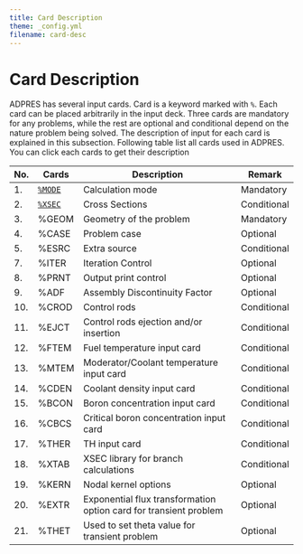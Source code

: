```yaml
---
title: Card Description
theme: _config.yml
filename: card-desc
---
```


# Card Description

ADPRES has several input cards. Card is a keyword marked with `%`. Each card can be placed arbitrarily in the input deck. Three cards are mandatory for any problems, while the rest are optional and conditional depend on the nature problem being solved. The description of input for each card is explained in this subsection. Following table list all cards used in ADPRES. You can click each cards to get their description


| **No.** | **Cards** | **Description** | **Remark** |
| --- | --- | --- | --- |
| 1. | [`%MODE`](https://imronuke.github.io/ADPRES/mode) | Calculation mode | Mandatory |
| 2. | [`%XSEC`](https://imronuke.github.io/ADPRES/xsec) | Cross Sections | Conditional |
| 3. | %GEOM | Geometry of the problem | Mandatory |
| 4. | %CASE | Problem case | Optional |
| 5. | %ESRC | Extra source | Conditional |
| 7. | %ITER | Iteration Control | Optional |
| 8. | %PRNT | Output print control | Optional |
| 9. | %ADF | Assembly Discontinuity Factor | Optional |
| 10. | %CROD | Control rods | Conditional |
| 11. | %EJCT | Control rods ejection and/or insertion | Conditional |
| 12. | %FTEM | Fuel temperature input card | Conditional |
| 13. | %MTEM | Moderator/Coolant temperature input card | Conditional |
| 14. | %CDEN | Coolant density input card | Conditional |
| 15. | %BCON | Boron concentration input card | Conditional |
| 16. | %CBCS | Critical boron concentration input card | Conditional |
| 17. | %THER | TH input card | Conditional |
| 18. | %XTAB | XSEC library for branch calculations | Conditional |
| 19. | %KERN | Nodal kernel options | Optional |
| 20. | %EXTR | Exponential flux transformation option card for transient problem | Optional |
| 21. | %THET | Used to set theta value for transient problem | Optional |
